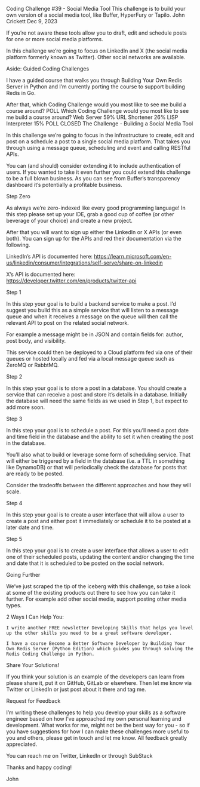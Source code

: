 Coding Challenge #39 - Social Media Tool
This challenge is to build your own version of a social media tool, like Buffer, HyperFury or Tapilo.
John Crickett
Dec 9, 2023

If you’re not aware these tools allow you to draft, edit and schedule posts for one or more social media platforms.

In this challenge we’re going to focus on LinkedIn and X (the social media platform formerly known as Twitter). Other social networks are available.

Aside: Guided Coding Challenges

I have a guided course that walks you through Building Your Own Redis Server in Python and I’m currently porting the course to support building Redis in Go.

After that, which Coding Challenge would you most like to see me build a course around?
POLL
Which Coding Challenge would you most like to see me build a course around?
Web Server
59%
URL Shortener
26%
LISP Interpreter
15%
POLL CLOSED
The Challenge - Building a Social Media Tool

In this challenge we’re going to focus in the infrastructure to create, edit and post on a schedule a post to a single social media platform. That takes you through using a message queue, scheduling and event and calling RESTful APIs.

You can (and should) consider extending it to include authentication of users. If you wanted to take it even further you could extend this challenge to be a full blown business. As you can see from Buffer’s transparency dashboard it’s potentially a profitable business.

Step Zero

As always we’re zero-indexed like every good programming language! In this step please set up your IDE, grab a good cup of coffee (or other beverage of your choice) and create a new project.

After that you will want to sign up either the LinkedIn or X APIs (or even both). You can sign up for the APIs and red their documentation via the following.

LinkedIn’s API is documented here: https://learn.microsoft.com/en-us/linkedin/consumer/integrations/self-serve/share-on-linkedin

X’s API is documented here: https://developer.twitter.com/en/products/twitter-api

Step 1

In this step your goal is to build a backend service to make a post. I’d suggest you build this as a simple service that will listen to a message queue and when it receives a message on the queue will then call the relevant API to post on the related social network.

For example a message might be in JSON and contain fields for: author, post body, and visibility.

This service could then be deployed to a Cloud platform fed via one of their queues or hosted locally and fed via a local message queue such as ZeroMQ or RabbtMQ.

Step 2

In this step your goal is to store a post in a database. You should create a service that can receive a post and store it’s details in a database. Initially the database will need the same fields as we used in Step 1, but expect to add more soon.

Step 3

In this step your goal is to schedule a post. For this you’ll need a post date and time field in the database and the ability to set it when creating the post in the database.

You’ll also what to build or leverage some form of scheduling service. That will either be triggered by a field in the database (i.e. a TTL in something like DynamoDB) or that will periodically check the database for posts that are ready to be posted.

Consider the tradeoffs between the different approaches and how they will scale.

Step 4

In this step your goal is to create a user interface that will allow a user to create a post and either post it immediately or schedule it to be posted at a later date and time.

Step 5

In this step your goal is to create a user interface that allows a user to edit one of their scheduled posts, updating the content and/or changing the time and date that it is scheduled to be posted on the social network.

Going Further

We’ve just scraped the tip of the iceberg with this challenge, so take a look at some of the existing products out there to see how you can take it further. For example add other social media, support posting other media types.

2 Ways I Can Help You:

    I write another FREE newsletter Developing Skills that helps you level up the other skills you need to be a great software developer.

    I have a course Become a Better Software Developer by Building Your Own Redis Server (Python Edition) which guides you through solving the Redis Coding Challenge in Python.

Share Your Solutions!

If you think your solution is an example of the developers can learn from please share it, put it on GitHub, GitLab or elsewhere. Then let me know via Twitter or LinkedIn or just post about it there and tag me.

Request for Feedback

I’m writing these challenges to help you develop your skills as a software engineer based on how I’ve approached my own personal learning and development. What works for me, might not be the best way for you - so if you have suggestions for how I can make these challenges more useful to you and others, please get in touch and let me know. All feedback greatly appreciated.

You can reach me on Twitter, LinkedIn or through SubStack

Thanks and happy coding!

John